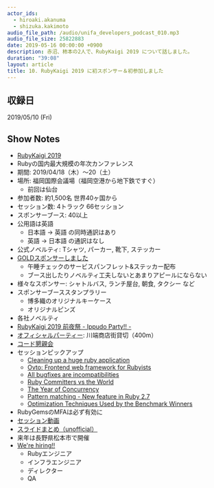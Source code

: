 ```yaml
---
actor_ids:
  - hiroaki.akanuma
  - shizuka.kakimoto
audio_file_path: /audio/unifa_developers_podcast_010.mp3
audio_file_size: 25822883
date: 2019-05-16 00:00:00 +0900
description: 赤沼、柿本の2人で、RubyKaigi 2019 について話しました。
duration: "39:08"
layout: article
title: 10. RubyKaigi 2019 に初スポンサー＆初参加しました
---
```


## 収録日

2019/05/10 (Fri)

## Show Notes

- [RubyKaigi 2019](https://rubykaigi.org/2019)
- Rubyの国内最大規模の年次カンファレンス 
- 期間: 2019/04/18（木）〜20（土）
- 場所: 福岡国際会議場（福岡空港から地下鉄ですぐ）
  - 前回は仙台
- 参加者数: 約1,500名 世界40ヶ国から
- セッション数: 4トラック 66セッション
- スポンサーブース: 40以上
- 公用語は英語
  - 日本語 → 英語 の同時通訳はあり
  - 英語 → 日本語 の通訳はなし
- 公式ノベルティ: Tシャツ, パーカー, 靴下, ステッカー
- [GOLDスポンサーしました](https://rubykaigi.org/2019/sponsors)
  - 午睡チェックのサービスパンフレット&amp;ステッカー配布
  - ブース出したりノベルティ工夫しないとあまりアピールにならない
- 様々なスポンサー: シャトルバス, ランチ屋台, 朝食, タクシー など
- スポンサーブーススタンプラリー
  - 博多織のオリジナルキーケース
  - オリジナルピンズ
- 各社ノベルティ
- [RubyKaigi 2019 前夜祭 - Ippudo Party!! -](https://pepabo.connpass.com/event/124168/)
- [オフィシャルパーティー](https://rubykaigi.org/2019/docs/rubykaigi-official-party.pdf): 川端商店街貸切（400m）
- [コード懇親会](https://connpass.com/event/123541)
- セッションピックアップ
  - [Cleaning up a huge ruby application](https://rubykaigi.org/2019/presentations/riseshia.html#apr20)
  - [Ovto: Frontend web framework for Rubyists](https://rubykaigi.org/2019/presentations/yhara.html#apr19)
  - [All bugfixes are incompatibilities](https://rubykaigi.org/2019/presentations/nagachika.html#apr19)
  - [Ruby Committers vs the World](https://rubykaigi.org/2019/presentations/rubylangorg.html#apr20)
  - [The Year of Concurrency](https://rubykaigi.org/2019/presentations/yukihiro_matz.html#apr18)
  - [Pattern matching - New feature in Ruby 2.7](https://rubykaigi.org/2019/presentations/k_tsj.html#apr18)
  - [Optimization Techniques Used by the Benchmark Winners](https://rubykaigi.org/2019/presentations/jeremyevans0.html#apr20)
- RubyGemsのMFAは必ず有効に
- [セッション動画](https://www.youtube.com/channel/UCBSg5zH-VFJ42BGQFk4VH2A)
- [スライドまとめ（unofficial）](http://hotoolong.hatenablog.com/entry/2019/04/30/185146)
- 来年は長野県松本市で開催
- [We're hiring!!](https://recruit.jobcan.jp/unifa-e/list)
  - Rubyエンジニア
  - インフラエンジニア
  - ディレクター
  - QA
